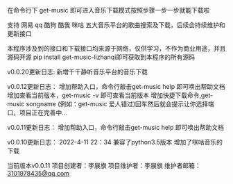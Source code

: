 在命令行下
get-music
即可进入音乐下载模式按照步骤一步一步就能下载啦

支持 网易 qq 酷狗 酷我 咪咕 五大音乐平台的歌曲搜索及下载，后续会持续维护和更新接口

本程序涉及到的接口和下载接口均来源于网络，仅供学习，不作为商业用途，并且源码开源 pip install get-music-lizhanqi即可获取到本程序的所有源码

v0.0.20更新日志:
新增千千静听音乐平台的音乐下载


v0.0.12更新日志：
增加帮助入口，命令行敲击get-music help 即可唤出帮助文档
增加查看当前版本，get-music -v 即可查看当前版本
增加快捷下载命令,get-music songname (例如：get-music 爱人错过)回车然后就会提示让你选择端口，项目正在完善中...

v0.0.11更新日志：
增加帮助入口，命令行敲击get-music help 即可唤出帮助文档


v0.0.10更新日志：
2022-4-11 22：34
兼容了python3.5版本
增加了咪咕音乐的下载


当前版本v0.0.11
项目创建者：李展旗
项目维护者：李展旗
维护者邮箱：3101978435@qq.com